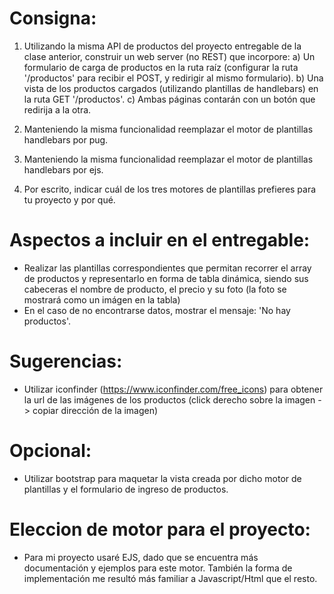 # Consigna:
1) Utilizando la misma API de productos del proyecto entregable de la clase anterior, construir un web server (no REST) que incorpore:
    a) Un formulario de carga de productos en la ruta raíz (configurar la ruta '/productos' para recibir el POST, y redirigir al mismo formulario).
    b) Una vista de los productos cargados (utilizando plantillas de handlebars) en la ruta GET '/productos'.
    c) Ambas páginas contarán con un botón que redirija a la otra.
2) Manteniendo la misma funcionalidad reemplazar el motor de plantillas handlebars por pug.

3) Manteniendo la misma funcionalidad reemplazar el motor de plantillas handlebars por ejs.

4) Por escrito, indicar cuál de los tres motores de plantillas prefieres para tu proyecto y por qué.

# Aspectos a incluir en el entregable:
- Realizar las plantillas correspondientes que permitan recorrer el array de productos y representarlo en forma de tabla dinámica, siendo sus cabeceras el nombre de producto, el precio y su foto (la foto se mostrará como un imágen en la tabla)
- En el caso de no encontrarse datos, mostrar el mensaje: 'No hay productos'.

# Sugerencias:
- Utilizar iconfinder (https://www.iconfinder.com/free_icons) para obtener la url de las imágenes de los productos (click derecho sobre la imagen -> copiar dirección de la imagen)

# Opcional:
- Utilizar bootstrap para maquetar la vista creada por dicho motor de plantillas y el formulario de ingreso de productos.

# Eleccion de motor para el proyecto:
- Para mi proyecto usaré EJS, dado que se encuentra más documentación y ejemplos para este motor. También la forma de implementación me resultó más familiar a Javascript/Html que el resto.